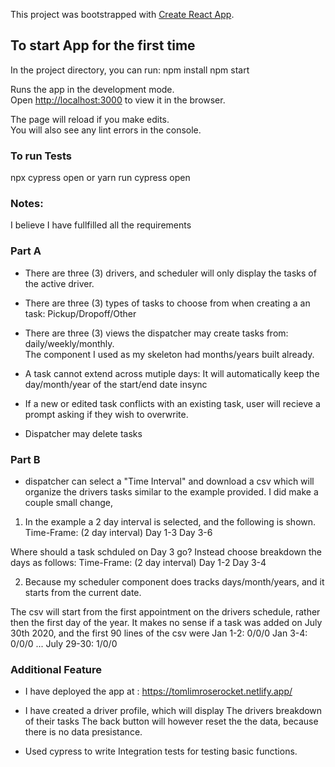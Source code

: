 This project was bootstrapped with [Create React App](https://github.com/facebook/create-react-app).

## To start App for the first time

In the project directory, you can run:
npm install 
npm start

Runs the app in the development mode.<br />
Open [http://localhost:3000](http://localhost:3000) to view it in the browser.

The page will reload if you make edits.<br />
You will also see any lint errors in the console.


### To run Tests
npx cypress open
or
yarn run cypress open



### Notes:
I believe I have fullfilled all the requirements 

### Part A
- There are three (3) drivers, and scheduler will only display the tasks of the active driver.

- There are three (3) types of tasks to choose from when creating a an task: Pickup/Dropoff/Other

- There are three (3) views the dispatcher may create tasks from: daily/weekly/monthly.  
The component I used as my skeleton had months/years built already.

- A task cannot extend across mutiple days: It will automatically keep the day/month/year of the start/end date insync

- If a new or edited task conflicts with an existing task, user will recieve a prompt asking if they wish to overwrite.

- Dispatcher may delete tasks

### Part B

- dispatcher can select a "Time Interval" and download a csv which will organize the drivers tasks similar to the example provided.
I did make a couple small change, 

1) In the example a 2 day interval is selected, and the following is shown.  
Time-Frame:  (2 day interval)
Day 1-3
Day 3-6

Where should a task schduled on Day 3 go?  Instead choose breakdown the days as follows:
Time-Frame:  (2 day interval)
Day 1-2
Day 3-4

2) Because my scheduler component does tracks days/month/years, and it starts from the current date.

The csv will start from the first appointment on the drivers schedule, rather then the first day of the year.  It makes no sense if a task was added on July 30th 2020, and the first 90 lines of the csv were 
Jan 1-2: 0/0/0
Jan 3-4: 0/0/0
...
July 29-30: 1/0/0

### Additional Feature

- I have deployed the app at : https://tomlimroserocket.netlify.app/

- I have created a driver profile, which will display The drivers breakdown of their tasks
The back button will however reset the the data, because there is no data presistance. 

- Used cypress to write Integration tests for testing basic functions.

